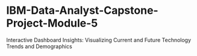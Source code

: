 # IBM-Data-Analyst-Capstone-Project-Module-5
Interactive Dashboard Insights: Visualizing Current and Future Technology Trends and Demographics
